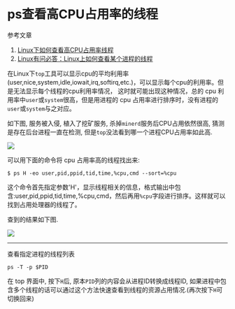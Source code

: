 # ps查看高CPU占用率的线程

参考文章

1. [Linux下如何查看高CPU占用率线程](http://itindex.net/detail/45450-linux-cpu-%E7%BA%BF%E7%A8%8B)
2. [Linux有问必答：Linux上如何查看某个进程的线程](https://linux.cn/article-5633-1.html)

在Linux下`top`工具可以显示cpu的平均利用率(user,nice,system,idle,iowait,irq,softirq,etc.)，可以显示每个cpu的利用率。但是无法显示每个线程的cpu利用率情况， 
这时就可能出现这种情况，总的 cpu 利用率中`user`或`system`很高，但是用进程的 cpu 占用率进行排序时，没有进程的`user`或`system`与之对应。

如下图, 服务被入侵, 植入了挖矿服务, 杀掉`minerd`服务后CPU占用依然很高, 猜测是存在后台进程一直在检测, 但是`top`没法看到哪一个进程CPU占用率如此高.

![](https://gitee.com/generals-space/gitimg/raw/master/bc3643ce87a37194cd61427bb0939ffa.png)

可以用下面的命令将 cpu 占用率高的线程找出来: 

```
$ ps H -eo user,pid,ppid,tid,time,%cpu,cmd --sort=%cpu
```

这个命令首先指定参数'H'，显示线程相关的信息，格式输出中包含:user,pid,ppid,tid,time,%cpu,cmd，然后再用`%cpu`字段进行排序。这样就可以找到占用处理器的线程了。

查到的结果如下图.

![](https://gitee.com/generals-space/gitimg/raw/master/ceb8d634b41e796e3b6c98a8750ee88d.png)

------

查看指定进程的线程列表

```
ps -T -p $PID
```

在 top 界面中, 按下`H`后, 原本`PID`列的内容会从进程ID转换成线程ID, 如果进程中包含多个线程的话可以通过这个方法快速查看到线程的资源占用情况.(再次按下`H`可切换回来)

